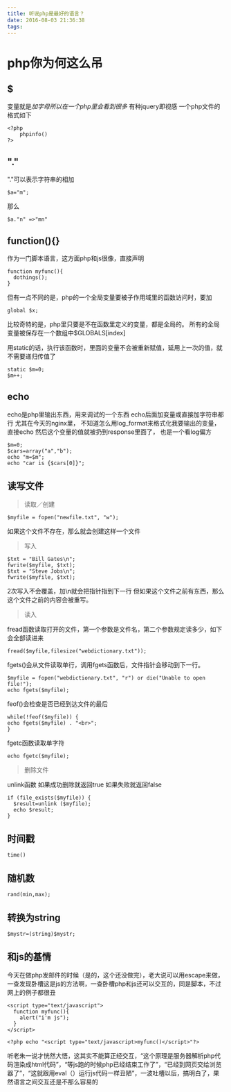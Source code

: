 ```yaml
---
title: 听说php是最好的语言？
date: 2016-08-03 21:36:38
tags:
---
```

# php你为何这么吊
## $
变量就是$加字母
所以在一个php里会看到很多$
有种jquery即视感
一个php文件的格式如下

    <?php
        phpinfo()
    ?>

## "."
"."可以表示字符串的相加

    $a="m";

那么

    $a."n" =>"mn"

## function(){}

作为一门脚本语言，这方面php和js很像，直接声明

    function myfunc(){
      dothings();
    }

但有一点不同的是，php的一个全局变量要被子作用域里的函数访问时，要加

    global $x;

比较奇特的是，php里只要是不在函数里定义的变量，都是全局的。
所有的全局变量被保存在一个数组中$GLOBALS[index]

用static的话，执行该函数时，里面的变量不会被重新赋值，延用上一次的值，就不需要递归传值了

    static $m=0;
    $m++;

## echo
echo是php里输出东西，用来调试的一个东西
echo后面加变量或直接加字符串都行
尤其在今天的nginx里，
不知道怎么用log_format来格式化我要输出的变量，
直接echo
然后这个变量的值就被扔到response里面了，
也是一个看log偏方

    $m=0;
    $cars=array("a","b");
    echo "m=$m";
    echo "car is {$cars[0]}";
## 读写文件
> 读取／创建

    $myfile = fopen("newfile.txt", "w");

如果这个文件不存在，那么就会创建这样一个文件
> 写入

    $txt = "Bill Gates\n";
    fwrite($myfile, $txt);
    $txt = "Steve Jobs\n";
    fwrite($myfile, $txt);

2次写入不会覆盖，加\n就会把指针指到下一行
但如果这个文件之前有东西，那么这个文件之前的内容会被重写。

> 读入

fread函数读取打开的文件，第一个参数是文件名，第二个参数规定读多少，如下会全部读进来

    fread($myfile,filesize("webdictionary.txt"));

fgets()会从文件读取单行，调用fgets函数后，文件指针会移动到下一行。

    $myfile = fopen("webdictionary.txt", "r") or die("Unable to open file!");
    echo fgets($myfile);

feof()会检查是否已经到达文件的最后

    while(!feof($myfile)) {
    echo fgets($myfile) . "<br>";
    }

fgetc函数读取单字符

    echo fgetc($myfile);

> 删除文件

unlink函数
如果成功删除就返回true
如果失败就返回false

    if (file_exists($myfile)) {
      $result=unlink ($myfile);
      echo $result;
    }   

## 时间戳

    time()
## 随机数

    rand(min,max);

## 转换为string

    $mystr=(string)$mystr;
    
## 和js的基情
今天在做php发邮件的时候（是的，这个还没做完），老大说可以用escape来做，一查发现卧槽这是js的方法啊，一查卧槽php和js还可以交互的，同是脚本，不过网上的例子都很丑

    <script type="text/javascript">
      function myfunc(){
        alert("i'm js");
      }
    </script>

    <?php echo "<script type="text/javascript>myfunc()</script>"?>

听老朱一说才恍然大悟，这其实不能算正经交互，“这个原理是服务器解析php代码渲染成html代码”，“等js跑的时候php已经结束工作了”，“已经到网页交给浏览器了”，“这就跟用eval（）运行js代码一样丑陋”，一波吐槽以后，搞明白了，果然语言之间交互还是不那么容易的
